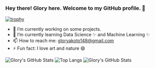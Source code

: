 ### Hey there! Glory here. Welcome to my GitHub profile. 👋

[![trophy](https://github-profile-trophy.vercel.app/?username=Gliz23&theme=onedark)](https://github.com/ryo-ma/github-profile-trophy)
<!--
**Gliz23/Gliz23** is a ✨ _special_ ✨ repository because its `README.md` (this file) appears on your GitHub profile.
-->

- 🔭 I’m currently working on some projects.
- 🌱 I’m currently learning Data Science ✨ and Machine Learning ✨
- 📫 How to reach me: gloryakoto148@gmail.com
- ⚡ Fun fact: I love art and nature 😄

![Glory's GitHub Stats](https://github-readme-stats.vercel.app/api?username=Gliz23&show_icons=true&hide_border=true) ![Top Langs](https://github-readme-stats.vercel.app/api/top-langs/?username=Gliz23&layout=compact)
![Glory's GitHub Stats](https://github-readme-streak-stats.herokuapp.com/?user=Gliz23)
